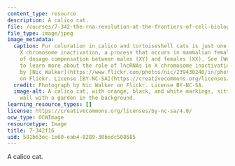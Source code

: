 ```yaml
---
content_type: resource
description: A calico cat.
file: /courses/7-342-the-rna-revolution-at-the-frontiers-of-cell-biology-and-molecular-medicine-fall-2016/581b63ec1e60eab4828930bedc508585_7-342f16.jpg
file_type: image/jpeg
image_metadata:
  caption: Fur coloration in calico and tortoiseshell cats is just one example of
    X chromosome inactivation, a process that occurs in mammalian females as a means
    of dosage compensation between males (XY) and females (XX). See [Week 6](/courses/7-342-the-rna-revolution-at-the-frontiers-of-cell-biology-and-molecular-medicine-fall-2016/pages/lecture-summaries)
    to learn more about the role of lncRNAs in X chromosome inactivation. (Photograph
    by [Nic Walker](https://www.flickr.com/photos/nic/239430240/in/photolist-na9gA-mm4gxn-8BVgs-6sQbSw-o4JwWv-5Zejjz-k3ixi-dcsJoN-58SS1-8u746X-oicNpq-5ZivdA-7Ctrt6-o1JTXq-q22snv-6n6Mqg-7bN1Ur-6ruNfv-6mKMeM-dDpm69-6hRCgG-c7hKK-72Dedm-49WFQR-7Ctrwt-H8MjiB-8rGjah-n4BMQL-58T5u-7Tniem-nEh1Dd-hFNup-7Cxheo-8EEGq8-5Ziv5q-5HEf6u-6n6Mda-qCycMB-6aP1Ap-7Cxh6S-72zi2c-obag1N-dcsFjH-k3iFb-5jmT5z-72DfKs-oaJQfo-6RKMC6-ik1H7K-fhsuF)
    on Flickr. License [BY-NC-SA](https://creativecommons.org/licenses/by-nc-sa/2.0/).)
  credit: Photograph by Nic Walker on Flickr. License BY-NC-SA.
  image-alt: A calico cat, with orange, black, and white markings, sitting on a brick
    wall with a garden in the background.
learning_resource_types: []
license: https://creativecommons.org/licenses/by-nc-sa/4.0/
ocw_type: OCWImage
resourcetype: Image
title: 7-342f16
uid: 581b63ec-1e60-eab4-8289-30bedc508585
---
```

A calico cat.